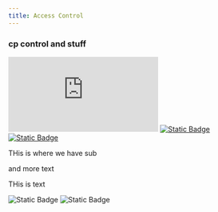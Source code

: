 ```yaml
---
title: Access Control
---
```


### cp control and stuff
[![GitHub last commit][commitbadge]][commits]
[![Static Badge](https://img.shields.io/badge/Revision_History-gray?logo=searxng&logoColor=ffffff)][commits]
[![Static Badge](https://img.shields.io/badge/Approved-darkgreen?logo=ticktick&logoColor=ffffff)][commits]

THis is where we have sub

and more text





THis is text


![Static Badge](https://img.shields.io/badge/Figma_for_Government-red?logo=figma&logoColor=ffffff)
![Static Badge](https://img.shields.io/badge/Classification-Internal-white?logo=readthedocs&logoColor=ffffff)

[commitbadge]: https://img.shields.io/github/last-commit/jluufigma/grc-docs/blob/main/gov/ac.md
[commits]: https://github.com/jluufigma/grc-docs/commits/main/gov/ac.md
